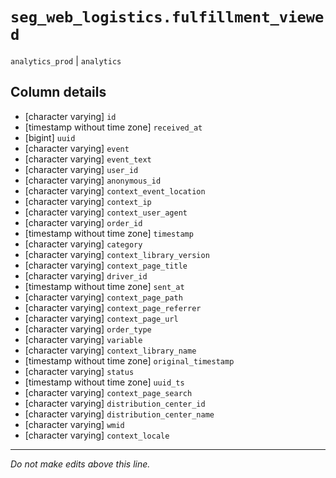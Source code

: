 # `seg_web_logistics.fulfillment_viewed`
`analytics_prod` | `analytics`

## Column details
* [character varying] `id`
* [timestamp without time zone] `received_at`
* [bigint]    `uuid`
* [character varying] `event`
* [character varying] `event_text`
* [character varying] `user_id`
* [character varying] `anonymous_id`
* [character varying] `context_event_location`
* [character varying] `context_ip`
* [character varying] `context_user_agent`
* [character varying] `order_id`
* [timestamp without time zone] `timestamp`
* [character varying] `category`
* [character varying] `context_library_version`
* [character varying] `context_page_title`
* [character varying] `driver_id`
* [timestamp without time zone] `sent_at`
* [character varying] `context_page_path`
* [character varying] `context_page_referrer`
* [character varying] `context_page_url`
* [character varying] `order_type`
* [character varying] `variable`
* [character varying] `context_library_name`
* [timestamp without time zone] `original_timestamp`
* [character varying] `status`
* [timestamp without time zone] `uuid_ts`
* [character varying] `context_page_search`
* [character varying] `distribution_center_id`
* [character varying] `distribution_center_name`
* [character varying] `wmid`
* [character varying] `context_locale`

-------------------------------------------------------------------------------
*Do not make edits above this line.*
